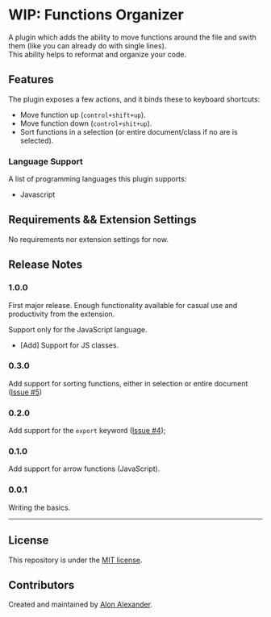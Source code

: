 # WIP: Functions Organizer

A plugin which adds the ability to move functions around the file and swith them (like you can already do with single lines).<br>
This ability helps to reformat and organize your code.

## Features

The plugin exposes a few actions, and it binds these to keyboard shortcuts:

- Move function up (`control+shift+up`).
- Move function down (`control+shit+up`).
- Sort functions in a selection (or entire document/class if no are is selected).

### Language Support

A list of programming languages this plugin supports:

- Javascript

## Requirements && Extension Settings

No requirements nor extension settings for now.

## Release Notes

### 1.0.0

First major release. Enough functionality available for casual use and productivity from the extension.

Support only for the JavaScript language.

- [Add] Support for JS classes.


### 0.3.0

Add support for sorting functions, either in selection or entire document ([Issue #5](https://github.com/Alon-Alexander/functions-organizer/issues/5))

### 0.2.0

Add support for the `export` keyword ([Issue #4](https://github.com/Alon-Alexander/functions-organizer/issues/4));

### 0.1.0

Add support for arrow functions (JavaScript).

### 0.0.1

Writing the basics.

-----------------------------------------------------------------------------------------------------------

## License

This repository is under the [MIT license](LICENSE).

## Contributors

Created and maintained by [Alon Alexander](https://github.com/Alon-Alexander).